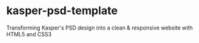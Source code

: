 # kasper-psd-template
Transforming Kasper's PSD design into a clean &amp; responsive website with HTML5 and CSS3
